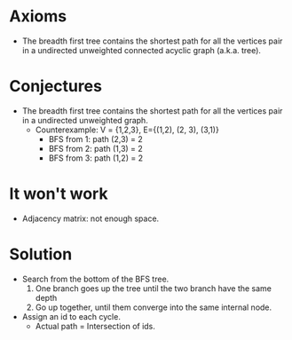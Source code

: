 # Axioms

* The breadth first tree contains the shortest path for all the vertices pair in
  a undirected unweighted connected acyclic graph (a.k.a. tree).

# Conjectures

* The breadth first tree contains the shortest path for all the vertices pair in
  a undirected unweighted graph.
    * Counterexample: V = {1,2,3}, E={(1,2), (2, 3), (3,1)}
        * BFS from 1: path (2,3) = 2
        * BFS from 2: path (1,3) = 2
        * BFS from 3: path (1,2) = 2

# It won't work

* Adjacency matrix: not enough space.

# Solution

* Search from the bottom of the BFS tree.
    1. One branch goes up the tree until the two branch have the same depth
    2. Go up together, until them converge into the same internal node.
* Assign an id to each cycle. 
    * Actual path = Intersection of ids.
